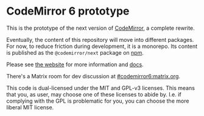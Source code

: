 # CodeMirror 6 prototype

This is the prototype of the next version of [CodeMirror](https://codemirror.net), a complete rewrite.

Eventually, the content of this repository will move into different packages. For now, to reduce friction during development, it is a monorepo. Its content is published as the `@codemirror/next` package on [npm](https://npmjs.com).

Please see [the website](https://codemirror.net/6/) for more information and [docs](https://codemirror.net/6/docs/ref).

There's a Matrix room for dev discussion at [#codemirror6:matrix.org](https://matrix.to/#/#codemirror6:matrix.org).

This code is dual-licensed under the MIT and GPL-v3 licenses. This means that you, as user, may choose one of these licenses to abide by. I.e. if complying with the GPL is problematic for you, you can choose the more liberal MIT license.
